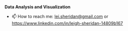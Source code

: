 
**Data Analysis and Visualization**


- 📫 How to reach me: lei.sheridan@gmail.com or https://www.linkedin.com/in/leigh-sheridan-14809b167

<!---
l-sheridan/l-sheridan is a ✨ special ✨ repository because its `README.md` (this file) appears on your GitHub profile.
You can click the Preview link to take a look at your changes.
--->
